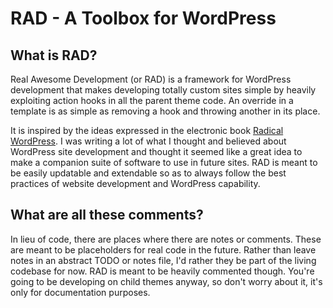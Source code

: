 # RAD - A Toolbox for WordPress

## What is RAD?

Real Awesome Development (or RAD) is a framework for WordPress development that
makes developing totally custom sites simple by heavily exploiting action hooks
in all the parent theme code. An override in a template is as simple as removing
a hook and throwing another in its place.

It is inspired by the ideas expressed in the electronic book [Radical WordPress](http://radicalwordpress.com).
I was writing a lot of what I thought and believed about WordPress site
development and thought it seemed like a great idea to make a companion suite of
software to use in future sites. RAD is meant to be easily updatable and
extendable so as to always follow the best practices of website development and
WordPress capability.

## What are all these comments?

In lieu of code, there are places where there are notes or comments. These are
meant to be placeholders for real code in the future. Rather than leave notes in
an abstract TODO or notes file, I'd rather they be part of the living codebase
for now. RAD is meant to be heavily commented though. You're going to be
developing on child themes anyway, so don't worry about it, it's only for
documentation purposes.
